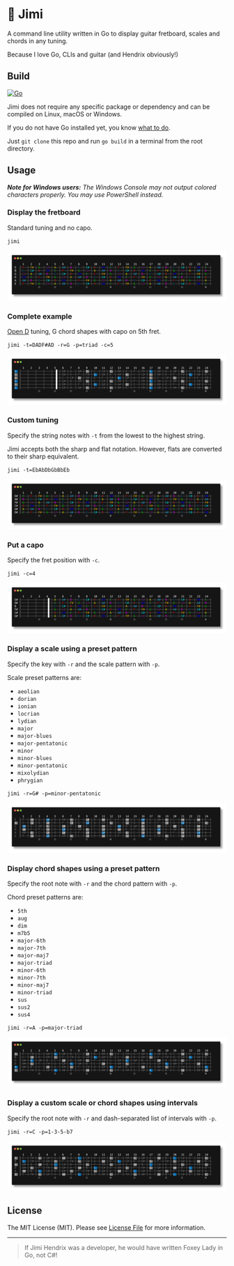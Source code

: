 # 🎸 Jimi

A command line utility written in Go to display guitar fretboard, scales and chords in any tuning.

Because I love Go, CLIs and guitar (and Hendrix obviously!)

## Build

[![Go](https://github.com/maximegosselin/jimi/actions/workflows/go.yml/badge.svg)](https://github.com/maximegosselin/jimi/actions/workflows/go.yml)

Jimi does not require any specific package or dependency and can be compiled on Linux, macOS or Windows.

If you do not have Go installed yet, you know [what to do](https://go.dev/dl/).

Just `git clone` this repo and run `go build` in a terminal from the root directory.

## Usage

***Note for Windows users:** The Windows Console may not output colored characters properly. You may use PowerShell
instead.*

### Display the fretboard

Standard tuning and no capo.

```
jimi
```

![](docs/defaults.png)

### Complete example

[Open D](https://en.wikipedia.org/wiki/Open_D_tuning) tuning, G chord shapes with capo on 5th fret.

```
jimi -t=DADF#AD -r=G -p=triad -c=5
```

![](docs/complete.png)

### Custom tuning

Specify the string notes with `-t` from the lowest to the highest string.

Jimi accepts both the sharp and flat notation. However, flats are converted to their sharp equivalent.

```
jimi -t=EbAbDbGbBbEb
```

![](docs/tuning.png)

### Put a capo

Specify the fret position with `-c`.

```
jimi -c=4
```

![](docs/capo.png)

### Display a scale using a preset pattern

Specify the key with `-r` and the scale pattern with `-p`.

Scale preset patterns are:

- `aeolian`
- `dorian`
- `ionian`
- `locrian`
- `lydian`
- `major`
- `major-blues`
- `major-pentatonic`
- `minor`
- `minor-blues`
- `minor-pentatonic`
- `mixolydian`
- `phrygian`

```
jimi -r=G# -p=minor-pentatonic 
```

![](docs/scale-preset.png)

### Display chord shapes using a preset pattern

Specify the root note with `-r` and the chord pattern with `-p`.

Chord preset patterns are:

- `5th`        
- `aug`        
- `dim`        
- `m7b5`       
- `major-6th`  
- `major-7th`  
- `major-maj7`
- `major-triad`
- `minor-6th`  
- `minor-7th`  
- `minor-maj7`
- `minor-triad`
- `sus`        
- `sus2`       
- `sus4`

```
jimi -r=A -p=major-triad
```

![](docs/chord-preset.png)

### Display a custom scale or chord shapes using intervals

Specify the root note with `-r` and dash-separated list of intervals with `-p`.

```
jimi -r=C -p=1-3-5-b7
```

![](docs/intervals.png)

## License

The MIT License (MIT). Please see [License File](LICENSE) for more information.

---

> If Jimi Hendrix was a developer, he would have written Foxey Lady in Go, not C#!
